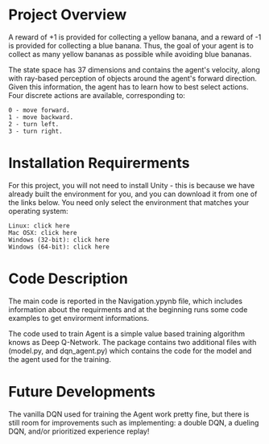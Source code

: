 # Project Overview
[image1]: banana.gif "banana"
A reward of +1 is provided for collecting a yellow banana, and a reward of -1 is provided for collecting a blue banana. Thus, the goal of your agent is to collect as many yellow bananas as possible while avoiding blue bananas.

The state space has 37 dimensions and contains the agent's velocity, along with ray-based perception of objects around the agent's forward direction. Given this information, the agent has to learn how to best select actions. Four discrete actions are available, corresponding to:

    0 - move forward.
    1 - move backward.
    2 - turn left.
    3 - turn right.

# Installation Requirerments
For this project, you will not need to install Unity - this is because we have already built the environment for you, and you can download it from one of the links below. You need only select the environment that matches your operating system:

    Linux: click here
    Mac OSX: click here
    Windows (32-bit): click here
    Windows (64-bit): click here

# Code Description

The main code is reported in the Navigation.ypynb file, which includes information about the requirments and at the beginning runs some code examples to get envirorment informations.

The code used to train Agent is a simple value based training algorithm knows as Deep Q-Network.
The package contains two additional files with (model.py, and dqn_agent.py) which contains the code for the model and the agent used for the training.

# Future Developments 
The vanilla DQN used for training the Agent work pretty fine, but there is still room for improvements such as implementing:
a double DQN, a dueling DQN, and/or prioritized experience replay!
